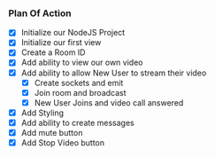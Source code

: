 ### Plan Of Action

- [x] Initialize our NodeJS Project
- [x] Initialize our first view
- [x] Create a Room ID
- [x] Add ability to view our own video
- [x] Add ability to allow New User to stream their video
    - [x] Create sockets and emit 
    - [x] Join room and broadcast
    - [x] New User Joins and video call answered
- [x] Add Styling
- [x] Add ability to create messages
- [x] Add mute button
- [x] Add Stop Video button